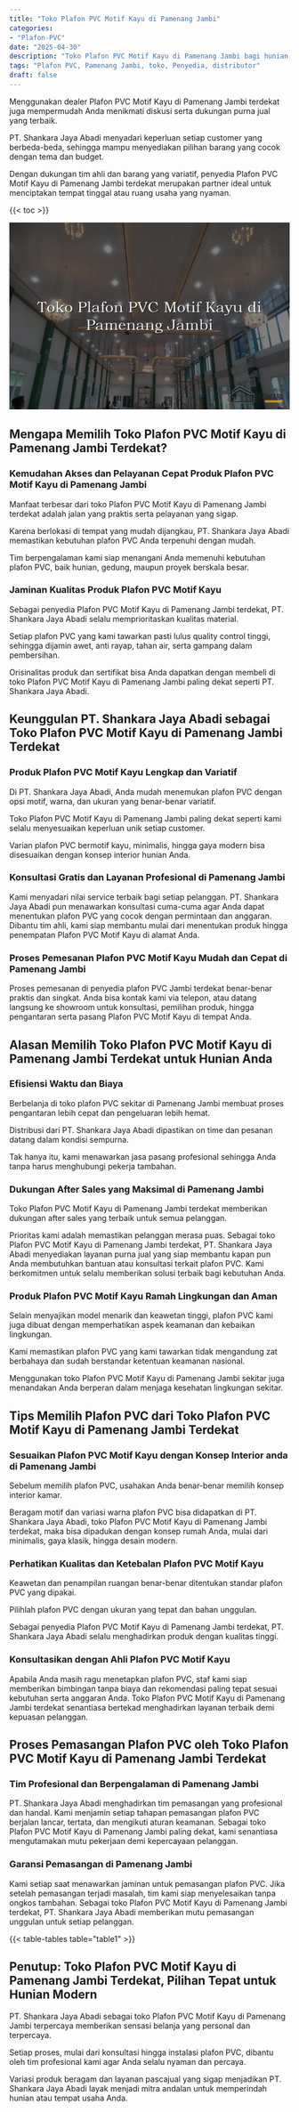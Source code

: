 ```yaml
---
title: "Toko Plafon PVC Motif Kayu di Pamenang Jambi"
categories: 
- "Plafon-PVC"
date: "2025-04-30"
description: "Toko Plafon PVC Motif Kayu di Pamenang Jambi bagi hunian, kantor, dan toko. Plafon berkualitas, variasi motif, warna menarik, beserta layanan instalasi ditangani oleh tenaga ahli profesional serta garansi resmi!|Servis penjualan Plafon PVC Motif Kayu di Pamenang Jambi untuk keperluan tempat tinggal, office, atau toko, dengan material unggulan dan instalasi oleh teknisi ahli serta garansi resmi.|Pilihan Plafon PVC Motif Kayu di Pamenang Jambi yang andal bagi rumah, perkantoran, serta ritel, bersama material berkualitas dan instalasi oleh tenaga ahli profesional dan garansi resmi.|Distribusi Plafon PVC Motif Kayu di Pamenang Jambi untuk hunian, office, serta ritel, beserta produk terbaik dan instalasi ditangani oleh tim profesional, disertai dengan jaminan resmi.}"
tags: "Plafon PVC, Pamenang Jambi, toko, Penyedia, distributor"
draft: false
---
```


Menggunakan dealer Plafon PVC Motif Kayu di Pamenang Jambi terdekat juga mempermudah Anda menikmati diskusi serta dukungan purna jual yang terbaik.

PT. Shankara Jaya Abadi menyadari keperluan setiap customer yang berbeda-beda, sehingga mampu menyediakan pilihan barang yang cocok dengan tema dan budget.

Dengan dukungan tim ahli dan barang yang variatif, penyedia Plafon PVC Motif Kayu di Pamenang Jambi terdekat merupakan partner ideal untuk menciptakan tempat tinggal atau ruang usaha yang nyaman.

{{< toc >}}

![Toko Plafon PVC Motif Kayu di Pamenang Jambi](/images/Plafon-PVC/Toko-Plafon-PVC-Motif-Kayu-di-Pamenang-Jambi.png)


## Mengapa Memilih Toko Plafon PVC Motif Kayu di Pamenang Jambi Terdekat?

### Kemudahan Akses dan Pelayanan Cepat Produk Plafon PVC Motif Kayu di Pamenang Jambi

Manfaat terbesar dari toko Plafon PVC Motif Kayu di Pamenang Jambi terdekat adalah jalan yang praktis serta pelayanan yang sigap.

Karena berlokasi di tempat yang mudah dijangkau, PT. Shankara Jaya Abadi memastikan kebutuhan plafon PVC Anda terpenuhi dengan mudah.

Tim berpengalaman kami siap menangani Anda memenuhi kebutuhan plafon PVC, baik hunian, gedung, maupun proyek berskala besar.

### Jaminan Kualitas Produk Plafon PVC Motif Kayu

Sebagai penyedia Plafon PVC Motif Kayu di Pamenang Jambi terdekat, PT. Shankara Jaya Abadi selalu memprioritaskan kualitas material.

Setiap plafon PVC yang kami tawarkan pasti lulus quality control tinggi, sehingga dijamin awet, anti rayap, tahan air, serta gampang dalam pembersihan.

Orisinalitas produk dan sertifikat bisa Anda dapatkan dengan membeli di toko Plafon PVC Motif Kayu di Pamenang Jambi paling dekat seperti PT. Shankara Jaya Abadi.

## Keunggulan PT. Shankara Jaya Abadi sebagai Toko Plafon PVC Motif Kayu di Pamenang Jambi Terdekat

### Produk Plafon PVC Motif Kayu Lengkap dan Variatif

Di PT. Shankara Jaya Abadi, Anda mudah menemukan plafon PVC dengan opsi motif, warna, dan ukuran yang benar-benar variatif.

Toko Plafon PVC Motif Kayu di Pamenang Jambi paling dekat seperti kami selalu menyesuaikan keperluan unik setiap customer.

Varian plafon PVC bermotif kayu, minimalis, hingga gaya modern bisa disesuaikan dengan konsep interior hunian Anda.

### Konsultasi Gratis dan Layanan Profesional di Pamenang Jambi

Kami menyadari nilai service terbaik bagi setiap pelanggan. PT. Shankara Jaya Abadi pun menawarkan konsultasi cuma-cuma agar Anda dapat menentukan plafon PVC yang cocok dengan permintaan dan anggaran. Dibantu tim ahli, kami siap membantu mulai dari menentukan produk hingga penempatan Plafon PVC Motif Kayu di alamat Anda.

### Proses Pemesanan Plafon PVC Motif Kayu Mudah dan Cepat di Pamenang Jambi

Proses pemesanan di penyedia plafon PVC Jambi terdekat benar-benar praktis dan singkat. Anda bisa kontak kami via telepon, atau datang langsung ke showroom untuk konsultasi, pemilihan produk, hingga pengantaran serta pasang Plafon PVC Motif Kayu di tempat Anda.

## Alasan Memilih Toko Plafon PVC Motif Kayu di Pamenang Jambi Terdekat untuk Hunian Anda

### Efisiensi Waktu dan Biaya

Berbelanja di toko plafon PVC sekitar di Pamenang Jambi membuat proses pengantaran lebih cepat dan pengeluaran lebih hemat.

Distribusi dari PT. Shankara Jaya Abadi dipastikan on time dan pesanan datang dalam kondisi sempurna.

Tak hanya itu, kami menawarkan jasa pasang profesional sehingga Anda tanpa harus menghubungi pekerja tambahan.

### Dukungan After Sales yang Maksimal di Pamenang Jambi

Toko Plafon PVC Motif Kayu di Pamenang Jambi terdekat memberikan dukungan after sales yang terbaik untuk semua pelanggan.

Prioritas kami adalah memastikan pelanggan merasa puas. Sebagai toko Plafon PVC Motif Kayu di Pamenang Jambi terdekat, PT. Shankara Jaya Abadi menyediakan layanan purna jual yang siap membantu kapan pun Anda membutuhkan bantuan atau konsultasi terkait plafon PVC. Kami berkomitmen untuk selalu memberikan solusi terbaik bagi kebutuhan Anda.

### Produk Plafon PVC Motif Kayu Ramah Lingkungan dan Aman

Selain menyajikan model menarik dan keawetan tinggi, plafon PVC kami juga dibuat dengan memperhatikan aspek keamanan dan kebaikan lingkungan.

Kami memastikan plafon PVC yang kami tawarkan tidak mengandung zat berbahaya dan sudah berstandar ketentuan keamanan nasional.

Menggunakan toko Plafon PVC Motif Kayu di Pamenang Jambi sekitar juga menandakan Anda berperan dalam menjaga kesehatan lingkungan sekitar.

## Tips Memilih Plafon PVC dari Toko Plafon PVC Motif Kayu di Pamenang Jambi Terdekat

### Sesuaikan Plafon PVC Motif Kayu dengan Konsep Interior anda di Pamenang Jambi

Sebelum memilih plafon PVC, usahakan Anda benar-benar memilih konsep interior kamar.

Beragam motif dan variasi warna plafon PVC bisa didapatkan di PT. Shankara Jaya Abadi, toko Plafon PVC Motif Kayu di Pamenang Jambi terdekat, maka bisa dipadukan dengan konsep rumah Anda, mulai dari minimalis, gaya klasik, hingga desain modern.

### Perhatikan Kualitas dan Ketebalan Plafon PVC Motif Kayu

Keawetan dan penampilan ruangan benar-benar ditentukan standar plafon PVC yang dipakai.

Pilihlah plafon PVC dengan ukuran yang tepat dan bahan unggulan.

Sebagai penyedia Plafon PVC Motif Kayu di Pamenang Jambi terdekat, PT. Shankara Jaya Abadi selalu menghadirkan produk dengan kualitas tinggi.

### Konsultasikan dengan Ahli Plafon PVC Motif Kayu

Apabila Anda masih ragu menetapkan plafon PVC, staf kami siap memberikan bimbingan tanpa biaya dan rekomendasi paling tepat sesuai kebutuhan serta anggaran Anda. Toko Plafon PVC Motif Kayu di Pamenang Jambi terdekat senantiasa bertekad menghadirkan layanan terbaik demi kepuasan pelanggan.

## Proses Pemasangan Plafon PVC oleh Toko Plafon PVC Motif Kayu di Pamenang Jambi Terdekat

### Tim Profesional dan Berpengalaman di Pamenang Jambi

PT. Shankara Jaya Abadi menghadirkan tim pemasangan yang profesional dan handal. Kami menjamin setiap tahapan pemasangan plafon PVC berjalan lancar, tertata, dan mengikuti aturan keamanan. Sebagai toko Plafon PVC Motif Kayu di Pamenang Jambi paling dekat, kami senantiasa mengutamakan mutu pekerjaan demi kepercayaan pelanggan.

### Garansi Pemasangan di Pamenang Jambi

Kami setiap saat menawarkan jaminan untuk pemasangan plafon PVC. Jika setelah pemasangan terjadi masalah, tim kami siap menyelesaikan tanpa ongkos tambahan. Sebagai toko Plafon PVC Motif Kayu di Pamenang Jambi terdekat, PT. Shankara Jaya Abadi memberikan mutu pemasangan unggulan untuk setiap pelanggan.

{{< table-tables table="table1" >}}

## Penutup: Toko Plafon PVC Motif Kayu di Pamenang Jambi Terdekat, Pilihan Tepat untuk Hunian Modern

PT. Shankara Jaya Abadi sebagai toko Plafon PVC Motif Kayu di Pamenang Jambi terpercaya memberikan sensasi belanja yang personal dan terpercaya.

Setiap proses, mulai dari konsultasi hingga instalasi plafon PVC, dibantu oleh tim profesional kami agar Anda selalu nyaman dan percaya.

Variasi produk beragam dan layanan pascajual yang sigap menjadikan PT. Shankara Jaya Abadi layak menjadi mitra andalan untuk memperindah hunian atau tempat usaha Anda.